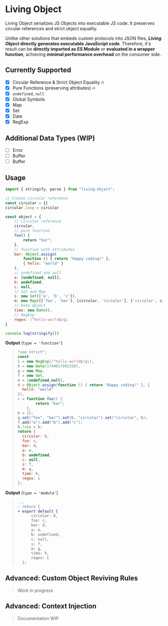 # Living Object

Living Object serializes JS Objects into executable JS code. It preserves circular references and strict object equality.

Unlike other solutions that embeds custom protocols into JSON files, **_Living Object_ directly generates executable JavaScript code**. Therefore, it's result can be **directly imported as ES Module** or **evaluated in a wrapper function**, achieving **minimal performance overhead** on the consumer side.

## Currently Supported

- [x] Circular Reference & Strict Object Equality 🔥
- [x] Pure Functions (preserving attributes) 🔥
- [x] `undefined`, `null`
- [x] Global Symbols
- [x] Map
- [x] Set
- [x] Date
- [x] RegExp

## Additional Data Types (WIP)

- [ ] Error
- [ ] Buffer
- [ ] Buffer

## Usage

```js
import { stringify, parse } from "living-object";

// Create circular reference
const circular = {}
circular.loop = circular

const object = {
    // circular reference
    circular,
    // pure function
    foo() {
        return "bar";
    },
    // function with attributes
    bar: Object.assign(
        function () { return "Happy coding!" },
        { hello: "world" }
    ),
    // undefined and null
    a: [undefined, null],
    b: undefined,
    c: null,
    // Set and Map
    s: new Set(['a', 'b', 'c']),
    m: new Map([['foo', 'bar'], [circular, 'circular'], ['circular', circular]]),
    // Date object
    time: new Date(),
    // RegExp
    regex: /^hello-world$/gi
}

console.log(stringify())
```

**Output** (`type = 'function'`)

>
> ```js
> "use strict";
> const
> i = new RegExp(/^hello-world$/gi),
> h = new Date(1744017092158),
> g = new Map,
> f = new Set,
> e = [undefined,null],
> d = Object.assign(function () { return "Happy coding!" }, {
> 	hello: "world"
> }),
> c = function foo() {
>         return "bar";
>     },
> b = {};
> g.set("foo", "bar").set(b, "circular").set("circular", b);
> f.add("a").add("b").add("c");
> b.loop = b;
> return {
> 	circular: b,
> 	foo: c,
> 	bar: d,
> 	a: e,
> 	b: undefined,
> 	c: null,
> 	s: f,
> 	m: g,
> 	time: h,
> 	regex: i
> };
> ```

**Output** (`type = 'module'`)

>
> ```diff
> ...
> - return {
> + export default {
>   	circular: b,
>   	foo: c,
>   	bar: d,
>   	a: e,
>   	b: undefined,
>   	c: null,
>   	s: f,
>   	m: g,
>   	time: h,
>   	regex: i
>   };
> ```

## Advanced: Custom Object Reviving Rules

> Work in progress

## Advanced: Context Injection

> Documentation WIP
